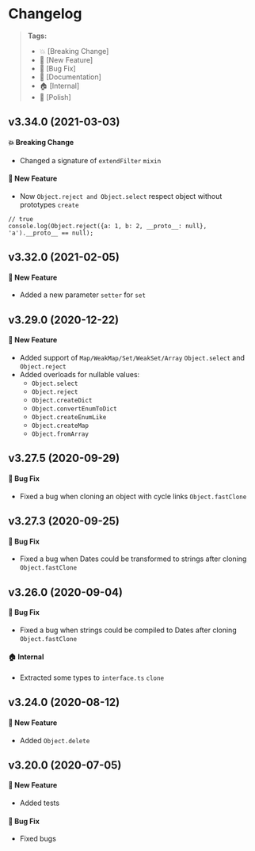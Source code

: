 Changelog
=========

> **Tags:**
> - :boom:       [Breaking Change]
> - :rocket:     [New Feature]
> - :bug:        [Bug Fix]
> - :memo:       [Documentation]
> - :house:      [Internal]
> - :nail_care:  [Polish]

## v3.34.0 (2021-03-03)

#### :boom: Breaking Change

* Changed a signature of `extendFilter` `mixin`

#### :rocket: New Feature

* Now `Object.reject and Object.select` respect object without prototypes `create`

```
// true
console.log(Object.reject({a: 1, b: 2, __proto__: null}, 'a').__proto__ == null);
```

## v3.32.0 (2021-02-05)

#### :rocket: New Feature

* Added a new parameter `setter` for `set`

## v3.29.0 (2020-12-22)

#### :rocket: New Feature

* Added support of `Map/WeakMap/Set/WeakSet/Array` `Object.select` and `Object.reject`
* Added overloads for nullable values:
  * `Object.select`
  * `Object.reject`
  * `Object.createDict`
  * `Object.convertEnumToDict`
  * `Object.createEnumLike`
  * `Object.createMap`
  * `Object.fromArray`

## v3.27.5 (2020-09-29)

#### :bug: Bug Fix

* Fixed a bug when cloning an object with cycle links `Object.fastClone`

## v3.27.3 (2020-09-25)

#### :bug: Bug Fix

* Fixed a bug when Dates could be transformed to strings after cloning `Object.fastClone`

## v3.26.0 (2020-09-04)

#### :bug: Bug Fix

* Fixed a bug when strings could be compiled to Dates after cloning `Object.fastClone`

#### :house: Internal

* Extracted some types to `interface.ts` `clone`

## v3.24.0 (2020-08-12)

#### :rocket: New Feature

* Added `Object.delete`

## v3.20.0 (2020-07-05)

#### :rocket: New Feature

* Added tests

#### :bug: Bug Fix

* Fixed bugs
